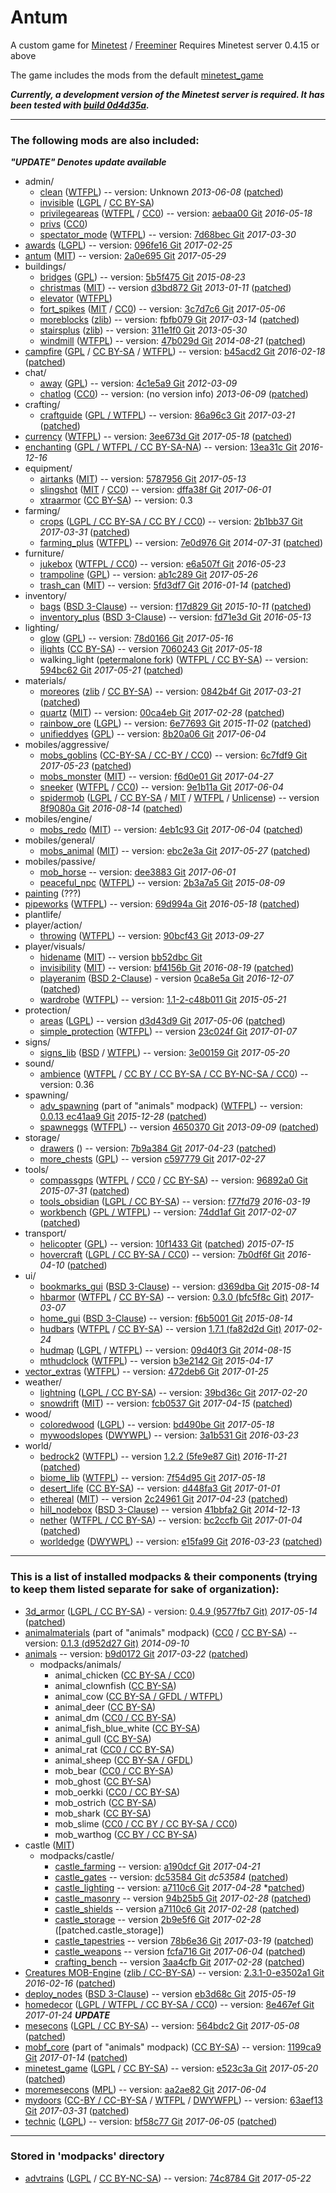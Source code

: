 # Antum
A custom game for [Minetest](http://www.minetest.net/) / [Freeminer](http://freeminer.org/)
Requires Minetest server 0.4.15 or above

The game includes the mods from the default [minetest_game](https://github.com/minetest/minetest_game/tree/master/mods)

***Currently, a development version of the Minetest server is required. It has been tested with [build 0d4d35a](https://github.com/minetest/minetest/tree/0d4d35a).***

---

### The following mods are also included:

***"UPDATE" Denotes update available***

* admin/
    * [clean][] ([WTFPL][lic.wtfpl]) -- version: Unknown *2013-06-08* ([patched][patch.clean])
    * [invisible][] ([LGPL][lic.lgpl2.1] / [CC BY-SA][lic.ccbysa3.0])
    * [privilegeareas][] ([WTFPL][lic.privilegeareas] / [CC0][lic.cc0]) -- version: [aebaa00 Git][ver.privilegeareas] *2016-05-18*
    * [privs][] ([CC0][lic.cc0])
    * [spectator_mode][] ([WTFPL][lic.spectator_mode]) -- version: [7d68bec Git][ver.spectator_mode] *2017-03-30*
* [awards][] ([LGPL][lic.lgpl2.1]) -- version: [096fe16 Git][ver.awards] *2017-02-25*
* [antum][] ([MIT][lic.antum]) -- version: [2a0e695 Git][ver.antum] *2017-05-29*
* buildings/
    * [bridges][] ([GPL][lic.gpl3.0]) -- version: [5b5f475 Git][ver.bridges] *2015-08-23*
    * [christmas][] ([MIT][lic.christmas]) -- version [d3bd872 Git][ver.christmas] *2013-01-11* ([patched][patch.christmas])
    * [elevator][] ([WTFPL][lic.elevator])
    * [fort_spikes][] ([MIT][lic.fort_spikes] / [CC0][lic.cc0]) -- version: [3c7d7c6 Git][ver.fort_spikes] *2017-05-06*
    * [moreblocks][] ([zlib][lic.moreblocks]) -- version: [fbfb079 Git][ver.moreblocks] *2017-03-14* ([patched][patch.moreblocks])
    * [stairsplus][] ([zlib][lic.stairsplus]) -- version: [311e1f0 Git][ver.stairsplus] *2013-05-30*
    * [windmill][] ([WTFPL][lic.windmill]) -- version: [47b029d Git][ver.windmill] *2014-08-21* ([patched][patch.windmill])
* [campfire][] ([GPL][lic.gpl2.0] / [CC BY-SA][lic.ccbysa] / [WTFPL][lic.campfire]) -- version: [b45acd2 Git][ver.campfire] *2016-02-18* ([patched][patch.campfire])
* chat/
    * [away][] ([GPL][lic.gpl2.0]) -- version: [4c1e5a9 Git][ver.away] *2012-03-09*
    * [chatlog][] ([CC0][lic.cc0]) -- version: (no version info) *2013-06-09* ([patched][patch.chatlog])
* crafting/
    * [craftguide][] ([GPL / WTFPL](mods/crafting/craftguide/LICENSE)) -- version: [86a96c3 Git][ver.craftguide] *2017-03-21* ([patched][patch.craftguide])
* [currency][] ([WTFPL][lic.currency]) -- version: [3ee673d Git][ver.currency] *2017-05-18* ([patched][patch.currency])
* [enchanting][] ([GPL / WTFPL / CC BY-SA-NA][lic.enchanting]) -- version: [13ea31c Git][ver.enchanting] *2016-12-16*
* equipment/
	* [airtanks][] ([MIT][lic.airtanks]) -- version: [5787956 Git][ver.airtanks] *2017-05-13*
	* [slingshot][] ([MIT][lic.slingshot] / [CC0][lic.cc0]) -- version: [dffa38f Git][ver.slingshot] *2017-06-01*
	* [xtraarmor][] ([CC BY-SA][lic.ccbysa3.0]) -- version: 0.3
* farming/
	* [crops][] ([LGPL / CC BY-SA / CC BY / CC0][lic.crops]) -- version: [2b1bb37 Git][ver.crops] *2017-03-31* ([patched][patch.crops])
	* [farming_plus][] ([WTFPL][lic.farming_plus]) -- version: [7e0d976 Git][ver.farming_plus] *2014-07-31* ([patched][patch.farming_plus])
* furniture/
	* [jukebox][] ([WTFPL / CC0][lic.jukebox]) -- version: [e6a507f Git][ver.jukebox] *2016-05-23*
    * [trampoline][] ([GPL][lic.gpl3.0]) -- version: [ab1c289 Git][ver.trampoline] *2017-05-26*
    * [trash_can][] ([MIT][lic.trash_can]) -- version: [5fd3df7 Git][ver.trash_can] *2016-01-14* ([patched][patch.trash_can])
* inventory/
    * [bags][] ([BSD 3-Clause][lic.bags]) -- version: [f17d829 Git][ver.bags] *2015-10-11* ([patched][patch.bags])
    * [inventory_plus][] ([BSD 3-Clause][lic.inventory_plus]) -- version: [fd71e3d Git][ver.inventory_plus] *2016-05-13*
* lighting/
    * [glow][] ([GPL][lic.gpl2.0]) -- version: [78d0166 Git][ver.glow] *2017-05-16*
	* [ilights][] ([CC BY-SA][lic.ccbysa]) -- version [7060243 Git][ver.ilights] *2017-05-18*
    * walking_light ([petermalone fork][walking_light]) ([WTFPL / CC BY-SA][lic.walking_light]) -- version: [594bc62 Git][ver.walking_light] *2017-05-21* ([patched][patch.walking_light])
* materials/
	* [moreores][] ([zlib][lic.moreores] / [CC BY-SA][lic.ccbysa3.0]) -- version: [0842b4f Git][ver.moreores] *2017-03-21* ([patched][patch.moreores])
	* [quartz][] ([MIT][lic.quartz]) -- version: [00ca4eb Git][ver.quartz] *2017-02-28* ([patched][patch.quartz])
	* [rainbow_ore][] ([LGPL][lic.rainbow_ore]) -- version: [6e77693 Git][ver.rainbow_ore] *2015-11-02* ([patched][patch.rainbow_ore])
	* [unifieddyes][] ([GPL][lic.gpl2.0]) -- version: [8b20a06 Git][ver.unifieddyes] *2017-06-04*
* mobiles/aggressive/
    * [mobs_goblins][] ([CC-BY-SA / CC-BY / CC0][lic.mobs_goblins]) -- version: [6c7fdf9 Git][ver.mobs_goblins] *2017-05-23* ([patched][patch.mobs_goblins])
    * [mobs_monster][] ([MIT][lic.mobs_monster]) -- version: [f6d0e01 Git][ver.mobs_monster] *2017-04-27*
    * [sneeker][] ([WTFPL][lic.wtfpl] / [CC0][lic.cc0]) -- version: [9e1b11a Git][ver.sneeker] *2017-06-04*
    * [spidermob][] ([LGPL][lic.lgpl2.1] / [CC BY-SA][lic.ccbysa3.0] / [MIT][lic.mit] / [WTFPL][lic.spidermob] / [Unlicense][lic.unlicense]) -- version [8f9080a Git][ver.spidermob] *2016-08-14* ([patched][patch.spidermob])
* mobiles/engine/
    * [mobs_redo][] ([MIT][lic.mobs_redo]) -- version: [4eb1c93 Git][ver.mobs_redo] *2017-06-04* ([patched][patch.mobs_redo])
* mobiles/general/
	* [mobs_animal][] ([MIT][lic.mobs_animal]) -- version: [ebc2e3a Git][ver.mobs_animal] *2017-05-27* ([patched][patch.mobs_animal])
* mobiles/passive/
	* [mob_horse][] -- version: [dee3883 Git][ver.mob_horse] *2017-06-01*
    * [peaceful_npc][] ([WTFPL][lic.wtfpl]) -- version: [2b3a7a5 Git][ver.peaceful_npc] *2015-08-09*
* [painting][] (???)
* [pipeworks][] ([WTFPL][lic.wtfpl]) -- version: [69d994a Git][ver.pipeworks] *2016-05-18*  ([patched][patch.pipeworks])
* plantlife/
* player/action/
    * [throwing][] ([WTFPL][lic.wtfpl]) -- version: [90bcf43 Git][ver.throwing] *2013-09-27*
* player/visuals/
    * [hidename][] ([MIT][lic.hidename]) -- version [bb52dbc Git][ver.hidename]
    * [invisibility][] ([MIT][lic.invisibility]) -- version: [bf4156b Git][ver.invisibility] *2016-08-19* ([patched][patch.invisibility])
    * [playeranim][] ([BSD 2-Clause][lic.playeranim]) - version [0ca8e5a Git][ver.playeranim] *2016-12-07* ([patched][patch.playeranim])
    * [wardrobe][] ([WTFPL][lic.wtfpl]) -- version: [1.1-2-c48b011 Git][ver.wardrobe] *2015-05-21*
* protection/
    * [areas][] ([LGPL][lic.lgpl2.1]) -- version [d3d43d9 Git][ver.areas] *2017-05-06* ([patched][patch.areas])
    * [simple_protection][] ([WTFPL][lic.wtfpl]) -- version [23c024f Git][ver.simple_protection] *2017-01-07*
* signs/
	* [signs_lib][] ([BSD][lic.signs_lib] / [WTFPL][lic.wtfpl]) -- version: [3e00159 Git][ver.signs_lib] *2017-05-20*
* sound/
    * [ambience][ambience_ultralite] ([WTFPL][lic.wtfpl] / [CC BY / CC BY-SA / CC BY-NC-SA / CC0][lic.ambience_ultralite]) -- version: 0.36
* spawning/
	* [adv_spawning][animals] (part of "animals" modpack) ([WTFPL][lic.wtfpl]) -- version: [0.0.13 ec41aa9 Git][ver.adv_spawning] *2015-12-28* ([patched][patch.adv_spawning])
	* [spawneggs][] ([WTFPL][lic.spawneggs]) -- version [4650370 Git][ver.spawneggs] *2013-09-09* ([patched][patch.spawneggs])
* storage/
	* [drawers][] () -- version: [7b9a384 Git][ver.drawers] *2017-04-23* ([patched][patch.drawers])
	* [more_chests][] ([GPL][lic.gpl2.0]) -- version [c597779 Git][ver.more_chests] *2017-02-27*
* tools/
	* [compassgps][] ([WTFPL][lic.wtfpl] / [CC0][lic.cc0] / [CC BY-SA][lic.ccbysa]) -- version: [96892a0 Git][ver.compassgps] *2015-07-31* ([patched][patch.compassgps])
    * [tools_obsidian][] ([LGPL / CC BY-SA][lic.tools_obsidian]) -- version: [f77fd79][ver.tools_obsidian] *2016-03-19*
    * [workbench][] ([GPL / WTFPL](mods/tools/workbench/LICENSE)) -- version: [74dd1af Git][ver.workbench] *2017-02-07* ([patched][patch.workbench])
* transport/
	* [helicopter][] ([GPL][lic.gpl2.0]) -- version: [10f1433 Git][ver.helicopter] ([patched][patch.helicopter]) *2015-07-15*
    * [hovercraft][] ([LGPL / CC BY-SA / CC0][lic.hovercraft]) -- version: [7b0df6f Git][ver.hovercraft] *2016-04-10* ([patched][patch.hovercraft])
* ui/
    * [bookmarks_gui][] ([BSD 3-Clause][lic.bookmarks_gui]) -- version: [d369dba Git][ver.bookmarks_gui] *2015-08-14*
    * [hbarmor][] ([WTFPL][lic.wtfpl] / [CC BY-SA][lic.ccbysa3.0]) -- version: [0.3.0 (bfc5f8c Git)][ver.hbarmor] *2017-03-07*
    * [home_gui][] ([BSD 3-Clause](mods/ui/home_gui/LICENSE)) -- version: [f6b5001 Git][ver.home_gui] *2015-08-14*
    * [hudbars][] ([WTFPL][lic.wtfpl] / [CC BY-SA][lic.ccbysa3.0]) -- version [1.7.1 (fa82d2d Git)][ver.hudbars] *2017-02-24*
    * [hudmap][] ([LGPL][lic.lgpl2.1] / [WTFPL][lic.wtfpl]) -- version: [09d40f3 Git][ver.hudmap] *2014-08-15*
    * [mthudclock][] ([WTFPL][lic.wtfpl]) -- version [b3e2142 Git][ver.mthudclock] *2015-04-17*
* [vector_extras][] ([WTFPL][lic.vector_extras]) -- version: [472deb6 Git][ver.vector_extras] *2017-01-25*
* weather/
    * [lightning][] ([LGPL / CC BY-SA][lic.lightning]) -- version: [39bd36c Git][ver.lightning] *2017-02-20*
    * [snowdrift][] ([MIT][lic.snowdrift]) -- version: [fcb0537 Git][ver.snowdrift] *2017-04-15* ([patched][patch.snowdrift])
* wood/
	* [coloredwood][] ([LGPL][lic.lgpl3.0]) -- version: [bd490be Git][ver.coloredwood] *2017-05-18*
	* [mywoodslopes][] ([DWYWPL][lic.dwywpl]) -- version: [3a1b531 Git][ver.mywoodslopes] *2016-03-23*
* world/
    * [bedrock2][] ([WTFPL][lic.wtfpl]) -- version [1.2.2 (5fe9e87 Git)][ver.bedrock2] *2016-11-21* ([patched][patch.bedrock2])
    * [biome_lib][] ([WTFPL][lic.wtfpl]) -- version: [7f54d95 Git][ver.biome_lib] *2017-05-18*
    * [desert_life][] ([CC BY-SA][lic.ccbysa4.0]) -- version: [d448fa3 Git][ver.desert_life] *2017-01-01*
    * [ethereal][] ([MIT][lic.ethereal]) -- version [2c24961 Git][ver.ethereal] *2017-04-23* ([patched][patch.ethereal])
    * [hill_nodebox][] ([BSD 3-Clause][lic.hill_nodebox]) -- version [41bbfa2 Git][ver.hill_nodebox] *2014-12-13*
    * [nether][] ([WTFPL / CC BY-SA][lic.nether]) -- version: [bc2ccfb Git][ver.nether] *2017-01-04* ([patched][patch.nether])
    * [worldedge][] ([DWYWPL][lic.dwywpl]) -- version: [e15fa99 Git][ver.worldedge] *2016-03-23* ([patched][patch.worldedge])


---

### This is a list of installed modpacks & their components (trying to keep them listed separate for sake of organization):

* [3d_armor][] ([LGPL / CC BY-SA][lic.3d_armor]) - version: [0.4.9 (9577fb7 Git)][ver.3d_armor] *2017-05-14* ([patched][patch.3d_armor])
* [animalmaterials][animals] (part of "animals" modpack) ([CC0][lic.cc0] / [CC BY-SA][lic.ccbysa3.0]) -- version: [0.1.3 (d952d27 Git)][ver.animalmaterials] *2014-09-10*
* [animals][] -- version: [b9d0172 Git][ver.animals] *2017-03-22* ([patched][patch.animals])
	* modpacks/animals/
		* animal_chicken ([CC BY-SA / CC0][lic.amp_chicken])
		* animal_clownfish ([CC BY-SA][lic.amp_clownfish])
		* animal_cow ([CC BY-SA / GFDL / WTFPL][lic.amp_cow])
		* animal_deer ([CC BY-SA][lic.amp_deer])
		* animal_dm ([CC0 / CC BY-SA][lic.amp_dm])
		* animal_fish_blue_white ([CC BY-SA][lic.amp_fish_blue_white])
		* animal_gull ([CC BY-SA][lic.amp_gull])
		* animal_rat ([CC0 / CC BY-SA][lic.amp_rat])
		* animal_sheep ([CC BY-SA / GFDL][lic.amp_sheep])
		* mob_bear ([CC0 / CC BY-SA][lic.amp_bear])
		* mob_ghost ([CC BY-SA][lic.amp_ghost])
		* mob_oerkki ([CC0 / CC BY-SA][lic.amp_oerkki])
		* mob_ostrich ([CC BY-SA][lic.amp_ostrich])
		* mob_shark ([CC BY-SA][lic.amp_shark])
		* mob_slime ([CC0 / CC BY / CC BY-SA / CC0][lic.amp_slime])
		* mob_warthog ([CC BY / CC BY-SA][lic.amp_warthog])
* castle ([MIT][lic.castle])
	* modpacks/castle/
		* [castle_farming][] -- version: [a190dcf Git][ver.castle_farming] *2017-04-21*
		* [castle_gates][] -- version: [dc53584 Git][ver.castle_gates] *dc53584* ([patched][patch.castle_gates])
		* [castle_lighting][] -- version: [a7110c6 Git][ver.castle_lighting] *2017-04-28* *[patched][patch.castle_lighting])
		* [castle_masonry][] -- version [94b25b5 Git][ver.castle_masonry] *2017-02-28* ([patched][patch.castle_masonry])
		* [castle_shields][] -- version [a7110c6 Git][ver.castle_shields] *2017-02-28* ([patched][patch.castle_shields])
		* [castle_storage][] -- version [2b9e5f6 Git][ver.castle_storage] *2017-02-28* ([patched.castle_storage])
		* [castle_tapestries][] -- version [78b6e36 Git][ver.castle_tapestries] *2017-03-19* ([patched][patch.castle_tapestries])
		* [castle_weapons][] -- version [fcfa716 Git][ver.castle_weapons] *2017-06-04* ([patched][patch.castle_weapons])
		* [crafting_bench][] -- version [3aa4cfb Git][ver.crafting_bench] *2017-02-28* ([patched][patch.crafting_bench])
* [Creatures MOB-Engine][cme] ([zlib / CC-BY-SA][lic.cme]) -- version: [2.3.1-0-e3502a1 Git][ver.cme] *2016-02-16* ([patched][patch.cme])
* [deploy_nodes][] ([BSD 3-Clause][lic.deploy_nodes]) -- version [eb3d68c Git][ver.deploy_nodes] *2015-05-19*
* [homedecor][] ([LGPL / WTFPL / CC BY-SA / CC0][lic.homedecor]) -- version: [8e467ef Git][ver.homedecor] *2017-01-24* ***UPDATE***
* [mesecons][] ([LGPL / CC BY-SA][lic.mesecons]) -- version: [564bdc2 Git][ver.mesecons] *2017-05-08* ([patched][patch.mesecons])
* [mobf_core][animals] (part of "animals" modpack) ([CC BY-SA][lic.ccbysa3.0]) -- version: [1199ca9 Git][ver.mobf_core] *2017-01-14* ([patched][patch.mobf_core])
* [minetest_game][] ([LGPL][lic.lgpl2.1] / [CC BY-SA][lic.ccbysa3.0]) -- version: [e523c3a Git][ver.minetest_game] *2017-05-20* ([patched][patch.minetest_game])
* [moremesecons][] ([MPL][lic.mpl2.0]) -- version: [aa2ae82 Git][ver.moremesecons] *2017-06-04*
* [mydoors][] ([CC-BY / CC-BY-SA][lic.mydoors] / [WTFPL][lic.wtfpl] / [DWYWFPL][lic.dwywpl]) -- version: [63aef13 Git][ver.mydoors] *2017-03-31* ([patched][patch.mydoors])
* [technic][] ([LGPL][lic.lgpl2.0]) -- version: [bf58c77 Git][ver.technic] *2017-06-05* ([patched][patch.technic])


---

### Stored in 'modpacks' directory

* [advtrains][] ([LGPL][lic.lgpl2.1] / [CC BY-NC-SA][lic.ccbyncsa3.0]) -- version: [74c8784 Git][ver.advtrains] *2017-05-22*



[3d_armor]: https://forum.minetest.net/viewtopic.php?t=4654
[advtrains]: https://forum.minetest.net/viewtopic.php?t=14726
[airtanks]: https://forum.minetest.net/viewtopic.php?t=17102
[ambience_ultralite]: https://forum.minetest.net/viewtopic.php?p=151166#p151166
[animals]: https://forum.minetest.net/viewtopic.php?t=629
[antum]: https://github.com/AntumDeluge/mtmp-antum
[antum_glass]: mods/antum/glass
[antum_overrides]: mods/antum/overrides
[areas]: https://forum.minetest.net/viewtopic.php?t=7239
[awards]: https://forum.minetest.net/viewtopic.php?t=4870
[away]: https://forum.minetest.net/viewtopic.php?t=1211
[bags]: http://cornernote.github.io/minetest-bags/
[bedrock2]: https://forum.minetest.net/viewtopic.php?t=11271
[biome_lib]: https://forum.minetest.net/viewtopic.php?f=11&t=12999
[bookmarks_gui]: http://cornernote.github.io/minetest-bookmarks_gui/
[bridges]: https://forum.minetest.net/viewtopic.php?t=3488
[campfire]: https://forum.minetest.net/viewtopic.php?t=10569
[castle_farming]: https://github.com/minetest-mods/castle_farming
[castle_gates]: https://github.com/minetest-mods/castle_gates
[castle_lighting]: https://github.com/minetest-mods/castle_lighting
[castle_masonry]: https://github.com/minetest-mods/castle_masonry
[castle_shields]: https://github.com/minetest-mods/castle_shields
[castle_storage]: https://github.com/minetest-mods/castle_storage
[castle_tapestries]: https://github.com/minetest-mods/castle_tapestries
[castle_weapons]: https://github.com/minetest-mods/castle_weapons
[character_creator]: https://forum.minetest.net/viewtopic.php?t=13138
[chatlog]: https://forum.minetest.net/viewtopic.php?t=6220
[christmas]: https://forum.minetest.net/viewtopic.php?t=3950
[clean]: https://forum.minetest.net/viewtopic.php?t=2777
[cme]: https://forum.minetest.net/viewtopic.php?t=8638
[coloredwood]: https://forum.minetest.net/viewtopic.php?t=2411
[compass]: https://forum.minetest.net/viewtopic.php?t=3785
[compassgps]: https://forum.minetest.net/viewtopic.php?t=9373
[craftguide]: https://forum.minetest.net/viewtopic.php?t=14088
[crafting_bench]: https://github.com/minetest-mods/crafting_bench
[crops]: https://forum.minetest.net/viewtopic.php?t=11795
[currency]: https://github.com/minetest-mods/currency
[deploy_nodes]: https://cornernote.github.io/minetest-deploy_nodes/
[desert_life]: https://forum.minetest.net/viewtopic.php?t=16054
[drawers]: https://forum.minetest.net/viewtopic.php?t=17134
[elevator]: https://forum.minetest.net/viewtopic.php?t=12944
[enchanting]: https://forum.minetest.net/viewtopic.php?t=7354
[ethereal]: https://forum.minetest.net/viewtopic.php?t=14638
[farming_plus]: https://forum.minetest.net/viewtopic.php?t=2787
[fort_spikes]: https://forum.minetest.net/viewtopic.php?t=14574
[glow]: https://forum.minetest.net/viewtopic.php?t=6300
[hbarmor]: https://forum.minetest.net/viewtopic.php?t=11337
[helicopter]: https://forum.minetest.net/viewtopic.php?t=6183
[hidename]: https://github.com/AntumDeluge/mtmod-hidename
[hill_nodebox]: https://cornernote.github.io/minetest-hill_nodebox/
[home_gui]: http://cornernote.github.io/minetest-home_gui/
[homedecor]: https://forum.minetest.net/viewtopic.php?t=2041
[hovercraft]: https://forum.minetest.net/viewtopic.php?t=6722
[hudbars]: https://forum.minetest.net/viewtopic.php?t=11153
[hudmap]: https://github.com/stujones11/hudmap
[ilights]: https://forum.minetest.net/viewtopic.php?t=12200
[invisibility]: https://forum.minetest.net/viewtopic.php?t=14846
[invisible]: https://forum.minetest.net/viewtopic.php?t=14399
[inventory_plus]: https://forum.minetest.net/viewtopic.php?t=3100
[jukebox]: https://forum.minetest.net/viewtopic.php?t=13505
[jumping]: https://forum.minetest.net/viewtopic.php?t=2957
[lightning]: https://forum.minetest.net/viewtopic.php?t=13886
[mesecons]: https://forum.minetest.net/viewtopic.php?t=628
[minetest_game]: https://github.com/minetest/minetest_game
[mob_horse]: https://github.com/tenplus1/mob_horse
[mobs_animal]: https://github.com/tenplus1/mobs_animal
[mobs_goblins]: https://forum.minetest.net/viewtopic.php?t=13004
[mobs_monster]: https://github.com/tenplus1/mobs_monster
[mobs_redo]: https://forum.minetest.net/viewtopic.php?t=9917
[more_chests]: https://github.com/minetest-mods/more_chests
[moreblocks]: https://forum.minetest.net/viewtopic.php?t=509
[moremesecons]: https://forum.minetest.net/viewtopic.php?t=13150
[moreores]: https://forum.minetest.net/viewtopic.php?t=549
[moretrees]: https://forum.minetest.net/viewtopic.php?t=4394
[mthudclock]: https://forum.minetest.net/viewtopic.php?t=11879
[mydoors]: https://forum.minetest.net/viewtopic.php?t=10626
[mywoodslopes]: https://forum.minetest.net/viewtopic.php?t=11433
[nether]: https://forum.minetest.net/viewtopic.php?t=5790
[painting]: https://github.com/minetest-mods/painting
[peaceful_npc]: https://forum.minetest.net/viewtopic.php?t=4167
[pipeworks]: https://forum.minetest.net/viewtopic.php?t=2155
[plantlife_modpack]: https://forum.minetest.net/viewtopic.php?f=11&t=3898
[playeranim]: https://forum.minetest.net/viewtopic.php?t=12189
[privilegeareas]: https://forum.minetest.net/viewtopic.php?t=5545
[privs]: mods/admin/privs
[quartz]: https://forum.minetest.net/viewtopic.php?t=5682
[rainbow_ore]: https://forum.minetest.net/viewtopic.php?id=13519
[signs_lib]: https://forum.minetest.net/viewtopic.php?f=11&t=13762
[simple_protection]: https://forum.minetest.net/viewtopic.php?t=9035
[slingshot]: https://github.com/AntumDeluge/mtmod-slingshot
[sneeker]: https://github.com/AntumDeluge/mtmod-sneeker
[snowdrift]: https://forum.minetest.net/viewtopic.php?t=6854
[spawneggs]: https://forum.minetest.net/viewtopic.php?t=6214
[spectator_mode]: https://forum.minetest.net/viewtopic.php?t=13718
[spidermob]: https://forum.minetest.net/viewtopic.php?t=10045
[stairsplus]: https://forum.minetest.net/viewtopic.php?t=6140
[technic]: https://forum.minetest.net/viewtopic.php?t=2538
[throwing]: https://forum.minetest.net/viewtopic.php?t=687
[tnt]: https://forum.minetest.net/viewtopic.php?id=2902
[tools_obsidian]: https://forum.minetest.net/viewtopic.php?t=14236
[trampoline]: https://github.com/AntumDeluge/mtmod-trampoline
[trash_can]: https://forum.minetest.net/viewtopic.php?t=6315
[trees]: https://forum.minetest.net/viewtopic.php?f=11&t=5713
[unified_inventory]: https://forum.minetest.net/viewtopic.php?id=3933
[unifieddyes]: https://forum.minetest.net/viewtopic.php?t=2178
[vector_extras]: https://forum.minetest.net/viewtopic.php?t=8533
[vines]: https://forum.minetest.net/viewtopic.php?f=11&t=2344
[walking_light]: https://github.com/petermaloney/walking_light
[wardrobe]: https://forum.minetest.net/viewtopic.php?t=9680
[weather]: https://forum.minetest.net/viewtopic.php?t=5245
[windmill]: https://forum.minetest.net/viewtopic.php?id=7440
[workbench]: https://forum.minetest.net/viewtopic.php?t=14085
[worldedge]: https://forum.minetest.net/viewtopic.php?t=10753
[xtraarmor]: https://forum.minetest.net/viewtopic.php?t=16645

[lic.3d_armor]: mods/modpacks/3d_armor/LICENSE.md
[lic.airtanks]: mods/equipment/airtanks/LICENSE.txt
[lic.ambience_ultralite]: mods/sound/ambience/sounds/SoundLicenses.txt
[lic.amp_adv_spawning]: mods/spawning/adv_spawning/README.txt
[lic.amp_bear]: mods/modpacks/animals/mob_bear/License.txt
[lic.amp_chicken]: mods/modpacks/animals/animal_chicken/License.txt
[lic.amp_clownfish]: mods/modpacks/animals/animal_clownfish/License.txt
[lic.amp_cow]: mods/modpacks/animals/animal_cow/License.txt
[lic.amp_deer]: mods/modpacks/animals/animal_deer/License.txt
[lic.amp_dm]: mods/modpacks/animals/animal_dm/License.txt
[lic.amp_fish_blue_white]: mods/modpacks/animals/animal_fish_blue_white/License.txt
[lic.amp_ghost]: mods/modpacks/animals/mob_ghost/License.txt
[lic.amp_gull]: mods/modpacks/animals/animal_gull/License.txt
[lic.amp_mob_environments]: mods/mp-animalmaterials/mob_environments/README
[lic.amp_oerkki]: mods/modpacks/animals/mob_oerkki/License.txt
[lic.amp_ostrich]: mods/modpacks/animals/mob_ostrich/License.txt
[lic.amp_rat]: mods/modpacks/animals/animal_rat/License.txt
[lic.amp_shark]: mods/modpacks/animals/mob_shark/License.txt
[lic.amp_sheep]: mods/modpacks/animals/animal_sheep/License%20information.txt
[lic.amp_slime]: mods/modpacks/animals/mob_slime/License.txt
[lic.amp_warthog]: mods/modpacks/animals/mob_warthog/License.txt
[lic.antum]: mods/antum/LICENSE.txt
[lic.awards]: mods/awards/LICENSE.txt
[lic.bags]: mods/inventory/bags/LICENSE
[lic.bookmarks_gui]: mods/ui/bookmarks_gui/LICENSE
[lic.bridges]: mods/buildings/bridges/README.md
[lic.campfire]: mods/campfire/README.md
[lic.castle]: mods/modpacks/castle/LICENSE
[lic.christmas]: mods/buildings/christmas/LICENSE.txt
[lic.cme]: mods/modpacks/cme/LICENSE.txt
[lic.crops]: mods/farming/crops/LICENSE
[lic.currency]: https://forum.minetest.net/viewtopic.php?t=7002
[lic.deploy_nodes]: mods/modpacks/deploy_nodes/LICENSE
[lic.elevator]: mods/buildings/elevator/readme.txt
[lic.enchanting]: mods/enchanting/LICENSE
[lic.ethereal]: mods/world/ethereal/license.txt
[lic.farming_plus]: mods/farming/farming_plus/README.txt
[lic.fort_spikes]: mods/buildings/fort_spikes/README.md
[lic.hidename]: mods/player/visuals/hidename/LICENSE.txt
[lic.hill_nodebox]: mods/world/hill_nodebox/LICENSE
[lic.homedecor]: mods/modpacks/homedecor/LICENSE
[lic.hovercraft]: mods/transport/hovercraft/LICENSE.txt
[lic.inventory_plus]: mods/inventory/inventory_plus/LICENSE
[lic.invisibility]: mods/player/visuals/invisibility/license.txt
[lic.invisible]: mods/admin/invisible/readme.txt
[lic.jukebox]: mods/furniture/jukebox/README.txt
[lic.lightning]: mods/weather/lightning/README.md
[lic.mesecons]: mods/modpacks/mesecons/COPYING.txt
[lic.mobf]: mods/modpacks/mobf_core/License.txt
[lic.mobs_animal]: mods/mobiles/general/mobs_animal/license.txt
[lic.mobs_goblins]: mods/mobiles/aggressive/mobs_goblins/README.md
[lic.mobs_monster]: mods/mobiles/aggressive/mobs_monster/license.txt
[lic.mobs_redo]: mods/mobiles/engine/mobs_redo/license.txt
[lic.moreblocks]: mods/buildings/moreblocks/LICENSE.md
[lic.moreores]: mods/materials/moreores/LICENSE.md
[lic.mydoors]: mods/modpacks/mydoors/README.md
[lic.nether]: mods/world/nether/README.md
[lic.playeranim]: mods/player/visuals/playeranim/license.md
[lic.privilegeareas]: mods/admin/privilegeareas/README.md
[lic.quartz]: mods/materials/quartz/LICENSE.txt
[lic.rainbow_ore]: mods/materials/rainbow_ore/README.md
[lic.signs_lib]: mods/signs/signs_lib/copyright.txt
[lic.slingshot]: mods/equipment/slingshot/LICENSE.txt
[lic.snowdrift]: mods/weather/snowdrift/license.txt
[lic.spawneggs]: mods/spawning/spawneggs/README.txt
[lic.spectator_mode]: mods/admin/spectator_mode/LICENSE
[lic.spidermob]: https://github.com/minetest-LOTR/Lord-of-the-Test/blob/master/mods/lottmobs/license.txt
[lic.stairsplus]: mods/buildings/stairsplus/LICENSE.txt
[lic.tools_obsidian]: mods/tools/tools_obsidian/README.md
[lic.trash_can]: mods/furniture/trash_can/LICENSE.txt
[lic.vector_extras]: mods/vector_extras/LICENSE.txt
[lic.walking_light]: mods/lighting/walking_light/README.md
[lic.windmill]: mods/buildings/windmill/README.md

[lic.cc0]: doc/licenses/CC0.txt
[lic.ccbyncsa]: doc/licenses/CC_BY-NC-SA-4.0.txt
[lic.ccbyncsa3.0]: doc/licenses/CC_BY-NC-SA-3.0.txt
[lic.ccbyncsa4.0]: doc/licenses/CC_BY-NC-SA-4.0.txt
[lic.ccbysa]: doc/licenses/CC_BY-SA-4.0.txt
[lic.ccbysa3.0]: doc/licenses/CC_BY-SA-3.0.txt
[lic.ccbysa4.0]: doc/licenses/CC_BY-SA-4.0.txt
[lic.dwywpl]: doc/licenses/DWYWPL.txt
[lic.gpl1.0]: doc/licenses/GPL-1.0.txt
[lic.gpl2.0]: doc/licenses/GPL-2.0.txt
[lic.gpl3.0]: doc/licenses/GPL-3.0.txt
[lic.lgpl2.0]: doc/licenses/LGPL-2.0.txt
[lic.lgpl2.1]: doc/licenses/LGPL-2.1.txt
[lic.lgpl3.0]: doc/licenses/LGPL-3.0.txt
[lic.mit]: doc/licenses/MIT.txt
[lic.mpl]: doc/licenses/MPL-2.0.txt
[lic.mpl2.0]: doc/licenses/MPL-2.0.txt
[lic.unlicense]: doc/licenses/Unlicense.txt
[lic.wtfpl]: doc/licenses/WTFPL.txt
[lic.zlib]: doc/licenses/zlib.txt

[ver.3d_armor]: https://github.com/stujones11/minetest-3d_armor/tree/9577fb7
[ver.adv_spawning]: https://github.com/sapier/adv_spawning/tree/ec41aa9
[ver.advtrains]: https://github.com/orwell96/advtrains/tree/74c8784
[ver.airtanks]: https://github.com/minetest-mods/airtanks/tree/5787956
[ver.animalmaterials]: https://github.com/sapier/animalmaterials/tree/d952d27
[ver.animals]: https://github.com/sapier/animals_modpack/tree/b9d0172
[ver.antum]: https://github.com/AntumDeluge/mtmp-antum/tree/2a0e695
[ver.areas]: https://github.com/ShadowNinja/areas/tree/d3d43d9
[ver.awards]: https://github.com/minetest-mods/awards/tree/096fe16
[ver.away]: https://github.com/kahrl/minetest-mod-away/tree/4c1e5a9
[ver.bags]: https://github.com/cornernote/minetest-bags/tree/f17d829
[ver.bedrock2]: http://repo.or.cz/minetest_bedrock2.git/tree/5fe9e87
[ver.biome_lib]: https://github.com/minetest-mods/biome_lib/tree/7f54d95
[ver.bookmarks_gui]: https://github.com/cornernote/minetest-bookmarks_gui/tree/d369dba
[ver.bridges]: https://github.com/Sokomine/bridges/tree/5b5f475
[ver.campfire]: https://github.com/Napiophelios/campfire/tree/b45acd2
[ver.castle_farming]: https://github.com/minetest-mods/castle_farming/tree/a190dcf
[ver.castle_gates]: https://github.com/minetest-mods/castle_gates/tree/dc53584
[ver.castle_lighting]: https://github.com/minetest-mods/castle_lighting/tree/a7110c6
[ver.castle_masonry]: https://github.com/minetest-mods/castle_masonry/tree/94b25b5
[ver.castle_shields]: https://github.com/minetest-mods/castle_shields/tree/ce853d7
[ver.castle_storage]: https://github.com/minetest-mods/castle_storage/tree/2b9e5f6
[ver.castle_tapestries]: https://github.com/minetest-mods/castle_tapestries/tree/78b6e36
[ver.castle_weapons]: https://github.com/minetest-mods/castle_weapons/tree/fcfa716
[ver.christmas]: https://github.com/TheZenKitteh/minetest-christmas/tree/d3bd872
[ver.cme]: https://github.com/BlockMen/cme/tree/e3502a1
[ver.coloredwood]: https://github.com/minetest-mods/coloredwood/tree/bd490be
[ver.compassgps]: https://github.com/Kilarin/compassgps/tree/96892a0
[ver.crafting_bench]: https://github.com/minetest-mods/crafting_bench/tree/3aa4cfb
[ver.craftguide]: https://github.com/minetest-mods/craftguide/tree/86a96c3
[ver.crops]: https://github.com/minetest-mods/crops/tree/2b1bb37
[ver.currency]: https://github.com/minetest-mods/currency/tree/3ee673d
[ver.deploy_nodes]: https://github.com/cornernote/minetest-deploy_nodes/tree/eb3d68c
[ver.desert_life]: https://github.com/NathanSalapat/desert_life/tree/d448fa3
[ver.drawers]: https://github.com/minetest-mods/drawers/tree/7b9a384
[ver.enchanting]: https://github.com/minetest-mods/enchanting/tree/13ea31c
[ver.ethereal]: https://github.com/tenplus1/ethereal/tree/2c24961
[ver.farming_plus]: https://github.com/PilzAdam/farming_plus/tree/7e0d976
[ver.fort_spikes]: https://github.com/xeranas/fort_spikes/tree/3c7d7c6
[ver.glow]: https://github.com/bdjnk/glow/tree/78d0166
[ver.hbarmor]: http://repo.or.cz/minetest_hbarmor.git/tree/bfc5f8c
[ver.helicopter]: https://github.com/SokolovPavel/helicopter/tree/10f1433
[ver.hidename]: https://github.com/AntumDeluge/mtmod-hidename/tree/bb52dbc
[ver.hill_nodebox]: https://github.com/cornernote/minetest-hill_nodebox/tree/41bbfa2
[ver.home_gui]: https://github.com/cornernote/minetest-home_gui/tree/f6b5001
[ver.homedecor]: https://github.com/minetest-mods/homedecor_modpack/tree/8e467ef
[ver.hovercraft]: https://github.com/stujones11/hovercraft/tree/7b0df6f
[ver.hudbars]: http://repo.or.cz/minetest_hudbars.git/tree/fa82d2d
[ver.hudmap]: https://github.com/stujones11/hudmap/tree/09d40f3
[ver.ilights]: https://github.com/minetest-mods/ilights/tree/7060243
[ver.inventory_plus]: https://github.com/cornernote/minetest-inventory_plus/tree/fd71e3d
[ver.invisibility]: https://github.com/tenplus1/invisibility/tree/bf4156b
[ver.jukebox]: https://github.com/minetest-mods/jukebox/tree/e6a507f
[ver.lightning]: https://github.com/minetest-mods/lightning/tree/39bd36c
[ver.mesecons]: https://github.com/minetest-mods/mesecons/tree/564bdc2
[ver.minetest_game]: https://github.com/minetest/minetest_game/tree/e523c3a
[ver.mob_horse]: https://github.com/tenplus1/mob_horse/tree/dee3883
[ver.mobf_core]: https://github.com/sapier/mobf_core/tree/1199ca9
[ver.mobs_animal]: https://github.com/tenplus1/mobs_animal/tree/ebc2e3a
[ver.mobs_goblins]: https://github.com/FreeLikeGNU/mobs_goblins/tree/6c7fdf9
[ver.mobs_monster]: https://github.com/tenplus1/mobs_monster/tree/f6d0e01
[ver.mobs_redo]: https://github.com/tenplus1/mobs_redo/tree/4eb1c93
[ver.more_chests]: https://github.com/minetest-mods/more_chests/tree/c597779
[ver.moreblocks]: https://github.com/minetest-mods/moreblocks/tree/fbfb079
[ver.moremesecons]: https://github.com/minetest-mods/MoreMesecons/tree/aa2ae82
[ver.moreores]: https://github.com/minetest-mods/moreores/tree/0842b4f
[ver.mthudclock]: https://github.com/Rochambeau/mthudclock/tree/b3e2142
[ver.mydoors]: https://github.com/minetest-mods/mydoors/tree/63aef13
[ver.mywoodslopes]: https://github.com/minetest-mods/mywoodslopes/tree/3a1b531
[ver.nether]: https://github.com/PilzAdam/nether/tree/bc2ccfb
[ver.peaceful_npc]: https://github.com/jojoa1997/peaceful_npc/tree/2b3a7a5
[ver.pipeworks]: https://github.com/minetest-mods/pipeworks/tree/69d994a
[ver.playeranim]: https://github.com/minetest-mods/playeranim/tree/0ca8e5a
[ver.privilegeareas]: https://github.com/minetest-mods/privilegeareas/tree/aebaa00
[ver.quartz]: https://github.com/minetest-mods/quartz/tree/00ca4eb
[ver.rainbow_ore]: https://github.com/FsxShader2012/rainbow_ore/tree/6e77693
[ver.signs_lib]: https://github.com/minetest-mods/signs_lib/tree/3e00159
[ver.simple_protection]: https://github.com/SmallJoker/simple_protection/tree/23c024f
[ver.slingshot]: https://github.com/AntumDeluge/mtmod-slingshot/tree/dffa38f
[ver.sneeker]: https://github.com/AntumDeluge/mtmod-sneeker/tree/9e1b11a
[ver.snowdrift]: https://github.com/paramat/snowdrift/tree/fcb0537
[ver.spawneggs]: https://github.com/thefamilygrog66/spawneggs/tree/4650370
[ver.spectator_mode]: https://github.com/minetest-mods/spectator_mode/tree/7d68bec
[ver.spidermob]: https://github.com/Darcidride/minetest-spidermob-v1/tree/8f9080a
[ver.stairsplus]: https://github.com/CasimirKaPazi/stairsplus/tree/311e1f0
[ver.technic]: https://github.com/minetest-mods/technic/tree/bf58c77
[ver.throwing]: https://github.com/PilzAdam/throwing/tree/90bcf43
[ver.tnt]: https://github.com/PilzAdam/TNT/tree/d6a0b7d
[ver.tools_obsidian]: https://github.com/Dragonop/tools_obsidian/tree/f77fd79
[ver.trampoline]: https://github.com/AntumDeluge/mtmod-trampoline/tree/ab1c289
[ver.trash_can]: https://github.com/minetest-mods/trash_can/tree/5fd3df7
[ver.unifieddyes]: https://github.com/minetest-mods/unifieddyes/tree/8b20a06
[ver.vector_extras]: https://github.com/HybridDog/vector_extras/tree/472deb6
[ver.walking_light]: https://github.com/petermaloney/walking_light/tree/594bc62
[ver.wardrobe]: https://github.com/prestidigitator/minetest-mod-wardrobe/tree/c48b011
[ver.windmill]: https://github.com/Sokomine/windmill/tree/47b029d
[ver.workbench]: https://github.com/minetest-mods/workbench/tree/74dd1af
[ver.worldedge]: https://github.com/minetest-mods/worldedge/tree/e15fa99

[patch.3d_armor]: https://github.com/AntumDeluge/mtmp-3d_armor/tree/07c7b9c
[patch.adv_spawning]: https://github.com/AntumDeluge/mtmod-adv_spawning/tree/e73c0aa
[patch.advtrains]: https://github.com/AntumDeluge/mtmp-advtrains/tree/26f8bf4
[patch.animals]: https://github.com/AntumDeluge/mtmp-animals_modpack/tree/ad4c5da
[patch.areas]: https://github.com/AntumDeluge/mtmod-areas/tree/eef1203
[patch.bags]: https://github.com/AntumDeluge/mtmod-bags/tree/4363284
[patch.bedrock2]: https://github.com/AntumDeluge/mtmod-bedrock2/tree/0375ac1
[patch.campfire]: https://github.com/AntumDeluge/mtmod-campfire/tree/67b9dd7
[patch.castle_gates]: https://github.com/AntumDeluge/mtmod-castle_gates/tree/465ad4f
[patch.castle_lighting]: https://github.com/AntumDeluge/mtmod-castle_lighting/tree/b360c54
[patch.castle_masonry]: https://github.com/AntumDeluge/mtmod-castle_masonry/tree/88c2f89
[patch.castle_shields]: https://github.com/AntumDeluge/mtmod-castle_shields/tree/47ffc27
[patch.castle_storage]: https://github.com/AntumDeluge/mtmod-castle_storage/tree/b80b72f
[patch.castle_tapestries]: https://github.com/AntumDeluge/mtmod-castle_tapestries/tree/4e70f1b
[patch.castle_weapons]: https://github.com/AntumDeluge/mtmod-castle_weapons/tree/3e4ec4d
[patch.chatlog]: https://github.com/AntumDeluge/mtmod-chatlog/tree/074c8ee
[patch.christmas]: https://github.com/AntumDeluge/mtmod-christmas/tree/f6c8dc2
[patch.clean]: https://github.com/AntumDeluge/mtmod-clean/tree/ec7cfff
[patch.cme]: https://github.com/AntumDeluge/mtmp-cme/tree/27234af
[patch.compassgps]: https://github.com/AntumDeluge/mtmod-compassgps/tree/14179c2
[patch.craftguide]: https://github.com/AntumDeluge/mtmod-craftguide/tree/1197b13
[patch.crafting_bench]: https://github.com/AntumDeluge/mtmod-crafting_bench/tree/c5ff4e5
[patch.crops]: https://github.com/AntumDeluge/mtmod-crops/tree/f8b33ae
[patch.currency]: https://github.com/AntumDeluge/mtmod-currency/tree/9e9b1be
[patch.drawers]: https://github.com/AntumDeluge/mtmod-drawers/tree/3887c5b
[patch.ethereal]: https://github.com/AntumDeluge/mtmod-ethereal/tree/4be06f0
[patch.farming_plus]: https://github.com/AntumDeluge/mtmod-farming_plus/tree/c9c3a3a
[patch.helicopter]: https://github.com/AntumDeluge/mtmod-helicopter/tree/66a6523
[patch.hovercraft]: https://github.com/AntumDeluge/mtmod-hovercraft/tree/96ad3b4
[patch.hud]: https://github.com/AntumDeluge/mtmod-hud/tree/6846e20
[patch.invisibility]: https://github.com/AntumDeluge/mtmod-invisibility/tree/f045c7c
[patch.mesecons]: https://github.com/AntumDeluge/mtmp-mesecons/tree/32a4823
[patch.minetest_game]: https://github.com/AntumDeluge/mtgame-minetest/tree/30549f9
[patch.mobf_core]: https://github.com/AntumDeluge/mtmp-mobf_core/tree/e6fa3b7
[patch.mobs_animal]: https://github.com/AntumDeluge/mtmod-mobs_animal/tree/8b18341
[patch.mobs_goblins]: https://github.com/AntumDeluge/mtmod-mobs_goblins/tree/fefd6bf
[patch.mobs_redo]: https://github.com/AntumDeluge/mtmod-mobs_redo/tree/d8edf22
[patch.moreblocks]: https://github.com/AntumDeluge/mtmod-moreblocks/tree/b52a403
[patch.moreores]: https://github.com/AntumDeluge/mtmod-moreores/tree/8b874f6
[patch.mydoors]: https://github.com/AntumDeluge/mtmp-mydoors/tree/e36c9d1
[patch.nether]: https://github.com/AntumDeluge/mtmod-nether/tree/1903dfc
[patch.pipeworks]: https://github.com/AntumDeluge/mtmod-pipeworks/tree/981f3b1
[patch.playeranim]: https://github.com/AntumDeluge/mtmod-playeranim/tree/54a4cb6
[patch.quartz]: https://github.com/AntumDeluge/mtmod-quartz/tree/d23dabd
[patch.rainbow_ore]: https://github.com/AntumDeluge/mtmod-rainbow_ore/tree/60dc35e
[patch.snowdrift]: https://github.com/AntumDeluge/mtmod-snowdrift/tree/1b9da4f
[patch.spawneggs]: https://github.com/AntumDeluge/mtmod-spawneggs/tree/03edd95
[patch.spidermob]: https://github.com/AntumDeluge/mtmod-spidermob/tree/89b9bc4
[patch.technic]: https://github.com/AntumDeluge/mtmod-technic/tree/3577609
[patch.trash_can]: https://github.com/AntumDeluge/mtmod-trash_can/tree/5a92bf4
[patch.walking_light]: https://github.com/AntumDeluge/mtmod-walking_light/tree/8084572
[patch.windmill]: https://github.com/AntumDeluge/mtmod-windmill/tree/7756ab4
[patch.workbench]: https://github.com/AntumDeluge/mtmod-workbench/tree/b964323
[patch.worldedge]: https://github.com/AntumDeluge/mtmod-worldedge/tree/4f14aab
